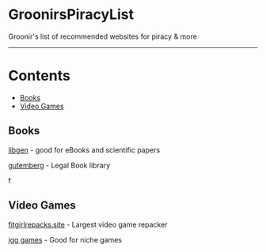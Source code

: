 # GroonirsPiracyList
Groonir's list of recommended websites for piracy &amp; more


-----------------

# Contents

- [Books](#books)
- [Video Games](#VideoGames)


## Books
[libgen](libgen.rs) - good for eBooks and scientific papers 

[gutemberg](https://www.gutenberg.org/) - Legal Book library











f
## Video Games

[fitgirlrepacks.site](fitgirlrepacks.site) - Largest video game repacker

[igg games](igg-games.com) - Good for niche games 
